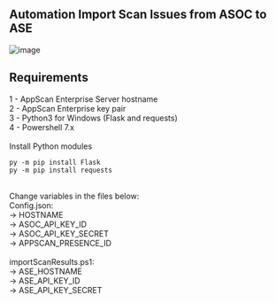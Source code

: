 ## Automation Import Scan Issues from ASOC to ASE

![image](https://user-images.githubusercontent.com/69405400/183989000-647f4ad5-d1d8-4c5e-bd46-4dec0dfc7527.png)


## Requirements
1 - AppScan Enterprise Server hostname<br>
2 - AppScan Enterprise key pair<br>
3 - Python3 for Windows (Flask and requests)<br>
4 - Powershell 7.x<br>
<br>
Install Python modules<br>
```
py -m pip install Flask
py -m pip install requests
```
<br>
Change variables in the files below:<br>
Config.json:<br>
-> HOSTNAME<br>
-> ASOC_API_KEY_ID<br>
-> ASOC_API_KEY_SECRET<br>
-> APPSCAN_PRESENCE_ID<br>

<br>
importScanResults.ps1:<br>
-> ASE_HOSTNAME<br>
-> ASE_API_KEY_ID<br>
-> ASE_API_KEY_SECRET<br>
